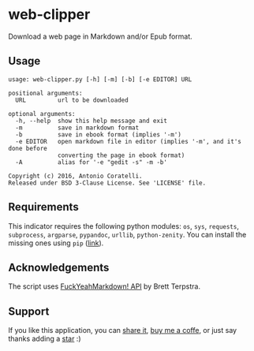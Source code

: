 # web-clipper

Download a web page in Markdown and/or Epub format.

## Usage

```
usage: web-clipper.py [-h] [-m] [-b] [-e EDITOR] URL

positional arguments:
  URL         url to be downloaded

optional arguments:
  -h, --help  show this help message and exit
  -m          save in markdown format
  -b          save in ebook format (implies '-m')
  -e EDITOR   open markdown file in editor (implies '-m', and it's done before
              converting the page in ebook format)
  -A          alias for '-e "gedit -s" -m -b'

Copyright (c) 2016, Antonio Coratelli.
Released under BSD 3-Clause License. See 'LICENSE' file.
```

## Requirements

This indicator requires the following python modules: `os`, `sys`, `requests`,
`subprocess`, `argparse`, `pypandoc`, `urllib`, `python-zenity`.
You can install the missing ones using `pip` ([link][pip]).

## Acknowledgements

The script uses [FuckYeahMarkdown! API][fym] by Brett Terpstra.

## Support

If you like this application, you can [share it][support_share],
[buy me a coffe][support_paypal], or just say thanks adding a
[star][support_star] :)


[fym]: http://fuckyeahmarkdown.com/
[pip]: https://wiki.python.org/moin/CheeseShopTutorial#Installing_Distributions

[support_share]:  https://www.addtoany.com/share/#url=github.com/antoniocoratelli/web-clipper
[support_star]:   https://github.com/antoniocoratelli/web-clipper/stargazers
[support_paypal]: https://paypal.me/antoniocoratelli
